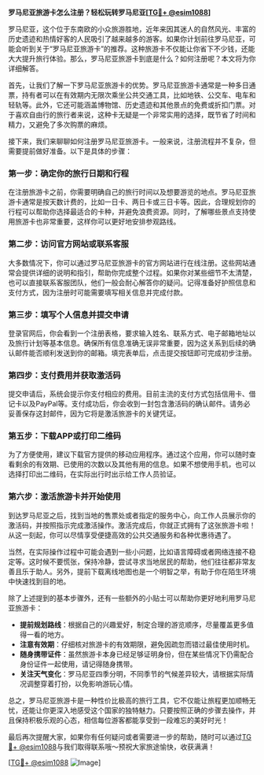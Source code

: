 **罗马尼亚旅游卡怎么注册？轻松玩转罗马尼亚[[TG💪+ @esim1088](https://t.me/s/esim1088)]**

罗马尼亚，这个位于东南欧的小众旅游胜地，近年来因其迷人的自然风光、丰富的历史遗迹和热情好客的人民吸引了越来越多的游客。如果你计划前往罗马尼亚，可能会听到关于“罗马尼亚旅游卡”的推荐。这种旅游卡不仅能让你省下不少钱，还能大大提升旅行体验。那么，罗马尼亚旅游卡到底是什么？如何注册呢？本文将为你详细解答。

首先，让我们了解一下罗马尼亚旅游卡的优势。罗马尼亚旅游卡通常是一种多日通票，持有者可以在有效期内无限次乘坐公共交通工具，比如地铁、公交车、电车和轻轨等。此外，它还可能涵盖博物馆、历史遗迹和其他景点的免费或折扣门票。对于喜欢自由行的旅行者来说，这种卡无疑是一个非常实用的选择，既节省了时间和精力，又避免了多次购票的麻烦。

接下来，我们来聊聊如何注册罗马尼亚旅游卡。一般来说，注册流程并不复杂，但需要提前做好准备。以下是具体的步骤：

### 第一步：确定你的旅行日期和行程

在注册旅游卡之前，你需要明确自己的旅行时间以及想要游览的地点。罗马尼亚旅游卡通常是按天数计费的，比如一日卡、两日卡或三日卡等。因此，合理规划你的行程可以帮助你选择最适合的卡种，并避免浪费资源。同时，了解哪些景点支持使用旅游卡也非常重要，这样你可以更好地安排参观路线。

### 第二步：访问官方网站或联系客服

大多数情况下，你可以通过罗马尼亚旅游卡的官方网站进行在线注册。这些网站通常会提供详细的说明和指引，帮助你完成整个过程。如果你对某些细节不太清楚，也可以直接联系客服团队，他们一般会耐心解答你的疑问。记得准备好护照信息和支付方式，因为注册时可能需要填写相关信息并完成付款。

### 第三步：填写个人信息并提交申请

登录官网后，你会看到一个注册表格，要求输入姓名、联系方式、电子邮箱地址以及旅行计划等基本信息。确保所有信息准确无误非常重要，因为这关系到后续的确认邮件能否顺利发送到你的邮箱。填完表单后，点击提交按钮即可完成初步注册。

### 第四步：支付费用并获取激活码

提交申请后，系统会提示你支付相应的费用。目前主流的支付方式包括信用卡、借记卡以及PayPal等。支付成功后，你会收到一封包含激活码的确认邮件。请务必妥善保存这封邮件，因为它将是激活旅游卡的关键凭证。

### 第五步：下载APP或打印二维码

为了方便使用，建议下载官方提供的移动应用程序。通过这个应用，你可以随时查看剩余的有效期、已使用的次数以及其他有用的信息。如果不想使用手机，也可以选择打印出二维码，在实际出行时出示给工作人员验证。

### 第六步：激活旅游卡并开始使用

到达罗马尼亚之后，找到当地的售票处或者指定的服务中心，向工作人员展示你的激活码，并按照指示完成激活操作。激活完成后，你就正式拥有了这张旅游卡啦！从这一刻起，你可以尽情享受便捷高效的公共交通服务和各种优惠待遇了。

当然，在实际操作过程中可能会遇到一些小问题，比如语言障碍或者网络连接不稳定等。这时候不要慌张，保持冷静，尝试寻求当地居民的帮助，他们往往都非常友善且乐于助人。另外，提前下载离线地图也是一个明智之举，有助于你在陌生环境中快速找到目的地。

除了上述提到的基本步骤外，还有一些额外的小贴士可以帮助你更好地利用罗马尼亚旅游卡：

- **提前规划路线**：根据自己的兴趣爱好，制定合理的游览顺序，尽量覆盖更多值得一看的地方。
- **注意有效期**：仔细核对旅游卡的有效期限，避免因疏忽而错过最佳使用时机。
- **随身携带证件**：虽然旅游卡本身已经足够证明身份，但在某些情况下仍需配合身份证件一起使用，请记得随身携带。
- **关注天气变化**：罗马尼亚四季分明，不同季节的气候差异较大，请根据实际情况调整穿着打扮，以免影响游玩心情。

总之，罗马尼亚旅游卡是一种性价比极高的旅行工具，它不仅能让旅程更加顺畅无忧，还能让你更深入地感受这个国家的独特魅力。只要按照正确的步骤去操作，并且保持积极乐观的心态，相信每位游客都能享受到一段难忘的美好时光！

最后再次提醒大家，如果你有任何疑问或者需要进一步的帮助，随时可以通过[TG💪+ @esim1088](https://t.me/s/esim1088)与我们取得联系哦～预祝大家旅途愉快，收获满满！

[[TG💪+ @esim1088](https://t.me/s/esim1088) ![Image](https://i.postimg.cc/4NQfJmqS/Snipaste-2025-05-13-00-14-12.png)]